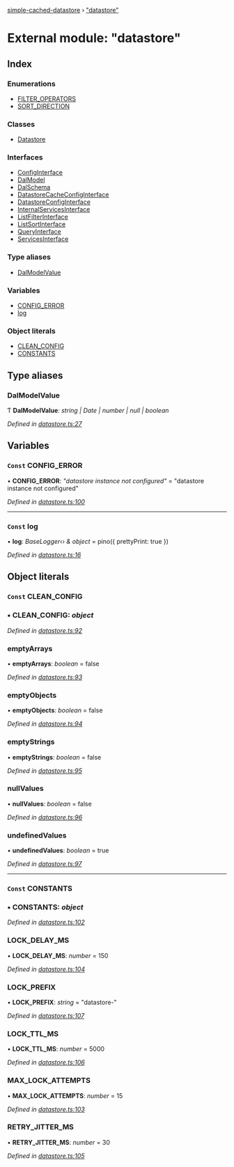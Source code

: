 [simple-cached-datastore](../README.md) › ["datastore"](_datastore_.md)

# External module: "datastore"

## Index

### Enumerations

* [FILTER_OPERATORS](../enums/_datastore_.filter_operators.md)
* [SORT_DIRECTION](../enums/_datastore_.sort_direction.md)

### Classes

* [Datastore](../classes/_datastore_.datastore.md)

### Interfaces

* [ConfigInterface](../interfaces/_datastore_.configinterface.md)
* [DalModel](../interfaces/_datastore_.dalmodel.md)
* [DalSchema](../interfaces/_datastore_.dalschema.md)
* [DatastoreCacheConfigInterface](../interfaces/_datastore_.datastorecacheconfiginterface.md)
* [DatastoreConfigInterface](../interfaces/_datastore_.datastoreconfiginterface.md)
* [InternalServicesInterface](../interfaces/_datastore_.internalservicesinterface.md)
* [ListFilterInterface](../interfaces/_datastore_.listfilterinterface.md)
* [ListSortInterface](../interfaces/_datastore_.listsortinterface.md)
* [QueryInterface](../interfaces/_datastore_.queryinterface.md)
* [ServicesInterface](../interfaces/_datastore_.servicesinterface.md)

### Type aliases

* [DalModelValue](_datastore_.md#dalmodelvalue)

### Variables

* [CONFIG_ERROR](_datastore_.md#const-config_error)
* [log](_datastore_.md#const-log)

### Object literals

* [CLEAN_CONFIG](_datastore_.md#const-clean_config)
* [CONSTANTS](_datastore_.md#const-constants)

## Type aliases

###  DalModelValue

Ƭ **DalModelValue**: *string | Date | number | null | boolean*

*Defined in [datastore.ts:27](https://github.com/ehacke/simple-cached-datastore/blob/ff2b7ee/datastore.ts#L27)*

## Variables

### `Const` CONFIG_ERROR

• **CONFIG_ERROR**: *"datastore instance not configured"* = "datastore instance not configured"

*Defined in [datastore.ts:100](https://github.com/ehacke/simple-cached-datastore/blob/ff2b7ee/datastore.ts#L100)*

___

### `Const` log

• **log**: *BaseLogger‹› & object* = pino({ prettyPrint: true })

*Defined in [datastore.ts:16](https://github.com/ehacke/simple-cached-datastore/blob/ff2b7ee/datastore.ts#L16)*

## Object literals

### `Const` CLEAN_CONFIG

### ▪ **CLEAN_CONFIG**: *object*

*Defined in [datastore.ts:92](https://github.com/ehacke/simple-cached-datastore/blob/ff2b7ee/datastore.ts#L92)*

###  emptyArrays

• **emptyArrays**: *boolean* = false

*Defined in [datastore.ts:93](https://github.com/ehacke/simple-cached-datastore/blob/ff2b7ee/datastore.ts#L93)*

###  emptyObjects

• **emptyObjects**: *boolean* = false

*Defined in [datastore.ts:94](https://github.com/ehacke/simple-cached-datastore/blob/ff2b7ee/datastore.ts#L94)*

###  emptyStrings

• **emptyStrings**: *boolean* = false

*Defined in [datastore.ts:95](https://github.com/ehacke/simple-cached-datastore/blob/ff2b7ee/datastore.ts#L95)*

###  nullValues

• **nullValues**: *boolean* = false

*Defined in [datastore.ts:96](https://github.com/ehacke/simple-cached-datastore/blob/ff2b7ee/datastore.ts#L96)*

###  undefinedValues

• **undefinedValues**: *boolean* = true

*Defined in [datastore.ts:97](https://github.com/ehacke/simple-cached-datastore/blob/ff2b7ee/datastore.ts#L97)*

___

### `Const` CONSTANTS

### ▪ **CONSTANTS**: *object*

*Defined in [datastore.ts:102](https://github.com/ehacke/simple-cached-datastore/blob/ff2b7ee/datastore.ts#L102)*

###  LOCK_DELAY_MS

• **LOCK_DELAY_MS**: *number* = 150

*Defined in [datastore.ts:104](https://github.com/ehacke/simple-cached-datastore/blob/ff2b7ee/datastore.ts#L104)*

###  LOCK_PREFIX

• **LOCK_PREFIX**: *string* = "datastore-"

*Defined in [datastore.ts:107](https://github.com/ehacke/simple-cached-datastore/blob/ff2b7ee/datastore.ts#L107)*

###  LOCK_TTL_MS

• **LOCK_TTL_MS**: *number* = 5000

*Defined in [datastore.ts:106](https://github.com/ehacke/simple-cached-datastore/blob/ff2b7ee/datastore.ts#L106)*

###  MAX_LOCK_ATTEMPTS

• **MAX_LOCK_ATTEMPTS**: *number* = 15

*Defined in [datastore.ts:103](https://github.com/ehacke/simple-cached-datastore/blob/ff2b7ee/datastore.ts#L103)*

###  RETRY_JITTER_MS

• **RETRY_JITTER_MS**: *number* = 30

*Defined in [datastore.ts:105](https://github.com/ehacke/simple-cached-datastore/blob/ff2b7ee/datastore.ts#L105)*
